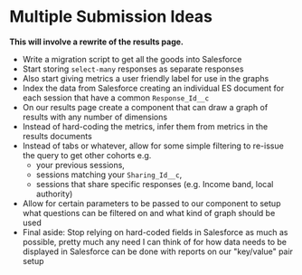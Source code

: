 # Multiple Submission Ideas

__This will involve a rewrite of the results page.__

* Write a migration script to get all the goods into Salesforce
* Start storing `select-many` responses as separate responses
* Also start giving metrics a user friendly label for use in the graphs
* Index the data from Salesforce creating an individual ES document for each session that have a common `Response_Id__c`
* On our results page create a component that can draw a graph of results with any number of dimensions
* Instead of hard-coding the metrics, infer them from metrics in the results documents
* Instead of tabs or whatever, allow for some simple filtering to re-issue the query to get other cohorts e.g.
  * your previous sessions,
  * sessions matching your `Sharing_Id__c`,
  * sessions that share specific responses (e.g. Income band, local authority)
* Allow for certain parameters to be passed to our component to setup what questions can be filtered on and what kind of graph should be used
* Final aside: Stop relying on hard-coded fields in Salesforce as much as possible, pretty much any need I can think of for how data needs to be displayed in Salesforce can be done with reports on our "key/value" pair setup